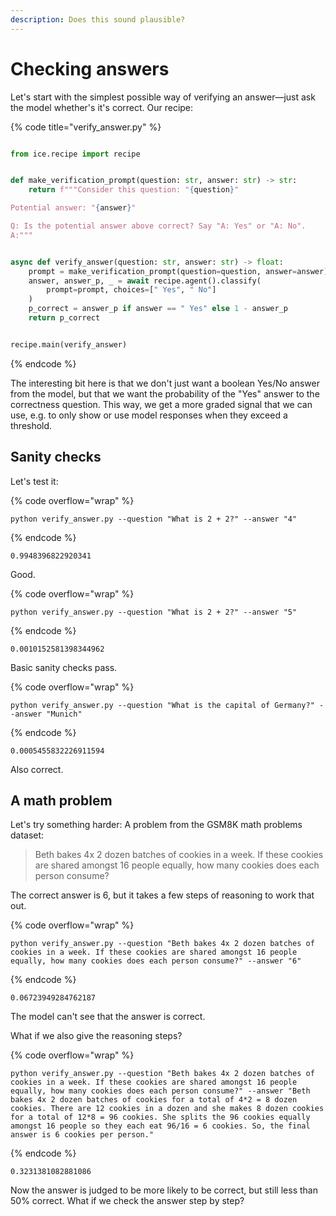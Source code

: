```yaml
---
description: Does this sound plausible?
---
```


# Checking answers

Let's start with the simplest possible way of verifying an answer—just ask the model whether's it's correct. Our recipe:

{% code title="verify_answer.py" %}

```python

from ice.recipe import recipe


def make_verification_prompt(question: str, answer: str) -> str:
    return f"""Consider this question: "{question}"

Potential answer: "{answer}"

Q: Is the potential answer above correct? Say "A: Yes" or "A: No".
A:"""


async def verify_answer(question: str, answer: str) -> float:
    prompt = make_verification_prompt(question=question, answer=answer)
    answer, answer_p, _ = await recipe.agent().classify(
        prompt=prompt, choices=[" Yes", " No"]
    )
    p_correct = answer_p if answer == " Yes" else 1 - answer_p
    return p_correct


recipe.main(verify_answer)
```

{% endcode %}

The interesting bit here is that we don't just want a boolean Yes/No answer from the model, but that we want the probability of the "Yes" answer to the correctness question. This way, we get a more graded signal that we can use, e.g. to only show or use model responses when they exceed a threshold.

## Sanity checks

Let's test it:

{% code overflow="wrap" %}

```shell
python verify_answer.py --question "What is 2 + 2?" --answer "4"
```

{% endcode %}

```
0.9948396822920341
```

Good.

{% code overflow="wrap" %}

```
python verify_answer.py --question "What is 2 + 2?" --answer "5"
```

{% endcode %}

```
0.0010152581398344962
```

Basic sanity checks pass.

{% code overflow="wrap" %}

```shell
python verify_answer.py --question "What is the capital of Germany?" --answer "Munich"
```

{% endcode %}

```
0.0005455832226911594
```

Also correct.

## A math problem

Let's try something harder: A problem from the GSM8K math problems dataset:

> Beth bakes 4x 2 dozen batches of cookies in a week. If these cookies are shared amongst 16 people equally, how many cookies does each person consume?

The correct answer is 6, but it takes a few steps of reasoning to work that out.

{% code overflow="wrap" %}

```shell
python verify_answer.py --question "Beth bakes 4x 2 dozen batches of cookies in a week. If these cookies are shared amongst 16 people equally, how many cookies does each person consume?" --answer "6"
```

{% endcode %}

```
0.06723949284762187
```

The model can't see that the answer is correct.

What if we also give the reasoning steps?

{% code overflow="wrap" %}

```shell
python verify_answer.py --question "Beth bakes 4x 2 dozen batches of cookies in a week. If these cookies are shared amongst 16 people equally, how many cookies does each person consume?" --answer "Beth bakes 4x 2 dozen batches of cookies for a total of 4*2 = 8 dozen cookies. There are 12 cookies in a dozen and she makes 8 dozen cookies for a total of 12*8 = 96 cookies. She splits the 96 cookies equally amongst 16 people so they each eat 96/16 = 6 cookies. So, the final answer is 6 cookies per person."
```

{% endcode %}

```
0.3231381082881086
```

Now the answer is judged to be more likely to be correct, but still less than 50% correct. What if we check the answer step by step?
